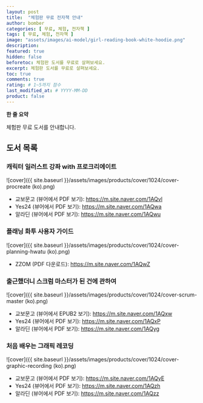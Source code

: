 ```yaml
---
layout: post
title:  "체험판 무료 전자책 안내"
author: bomber
categories: [ 무료, 체험, 전자책 ]
tags: [ 무료, 체험, 전자책 ]
image: "assets/images/ai-model/girl-reading-book-white-hoodie.png"
description: 
featured: true
hidden: false
beforetoc: 체험판 도서를 무료로 살펴보세요.
excerpt: 체험판 도서를 무료로 살펴보세요.
toc: true
comments: true
rating: # 1~5까지 점수
last_modified_at: # YYYY-MM-DD
product: false
---
```


<div class="note">
    <b>한 줄 요약</b>
    <p>체험판 무료 도서를 안내합니다.</p> 
</div>

## 도서 목록

### 캐릭터 일러스트 강좌 with 프로크리에이트

![cover]({{ site.baseurl }}/assets/images/products/cover/1024/cover-procreate (ko).png)

* 교보문고 (뷰어에서 PDF 보기): <a href="https://m.site.naver.com/1AQvl" target="_blank">https://m.site.naver.com/1AQvl</a>
* Yes24 (뷰어에서 PDF 보기): <a href="https://m.site.naver.com/1AQwa" target="_blank">https://m.site.naver.com/1AQwa</a>
* 알라딘 (뷰어에서 PDF 보기): <a href="https://m.site.naver.com/1AQwu" target="_blank">https://m.site.naver.com/1AQwu</a>

### 플래닝 화투 사용자 가이드

![cover]({{ site.baseurl }}/assets/images/products/cover/1024/cover-planning-hwatu (ko).png)

* ZZOM (PDF 다운로드): <a href="https://m.site.naver.com/1AQwZ" target="_blank">https://m.site.naver.com/1AQwZ</a>

### 출근했더니 스크럼 마스터가 된 건에 관하여

![cover]({{ site.baseurl }}/assets/images/products/cover/1024/cover-scrum-master (ko).png)

* 교보문고 (뷰어에서 EPUB2 보기): <a href="https://m.site.naver.com/1AQxw" target="_blank">https://m.site.naver.com/1AQxw</a>
* Yes24 (뷰어에서 PDF 보기): <a href="https://m.site.naver.com/1AQxP" target="_blank">https://m.site.naver.com/1AQxP</a>
* 알라딘 (뷰어에서 PDF 보기): <a href="https://m.site.naver.com/1AQyg" target="_blank">https://m.site.naver.com/1AQyg</a>

### 처음 배우는 그래픽 레코딩

![cover]({{ site.baseurl }}/assets/images/products/cover/1024/cover-graphic-recording (ko).png)

* 교보문고 (뷰어에서 PDF 보기): <a href="https://m.site.naver.com/1AQyE" target="_blank">https://m.site.naver.com/1AQyE</a>
* Yes24 (뷰어에서 PDF 보기): <a href="https://m.site.naver.com/1AQzh" target="_blank">https://m.site.naver.com/1AQzh</a>
* 알라딘 (뷰어에서 PDF 보기): <a href="https://m.site.naver.com/1AQzz" target="_blank">https://m.site.naver.com/1AQzz</a>


